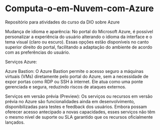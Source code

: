 # Computa-o-em-Nuvem-com-Azure
Repositório para atividades do curso da DIO sobre Azure


Mudança de idioma e aparência:
No portal do Microsoft Azure, é possível personalizar a experiência do usuário alterando o idioma da interface e o tema visual (claro ou escuro). Essas opções estão disponíveis no canto superior direito do portal, facilitando a adaptação do ambiente de acordo com as preferências do usuário.

Serviços Azure:

Azure Bastion:
O Azure Bastion permite o acesso seguro a máquinas virtuais (VMs) diretamente pelo portal do Azure, sem a necessidade de expor portas como RDP ou SSH à internet. Ele atua como uma ponte gerenciada e segura, reduzindo riscos de ataques externos.

Serviços em versão prévia (Preview):
Os serviços ou recursos em versão prévia no Azure são funcionalidades ainda em desenvolvimento, disponibilizadas para testes e feedback dos usuários. Embora possam oferecer acesso antecipado a novas capacidades, esses serviços não têm o mesmo nível de suporte ou SLA garantido que os recursos oficialmente lançados.

